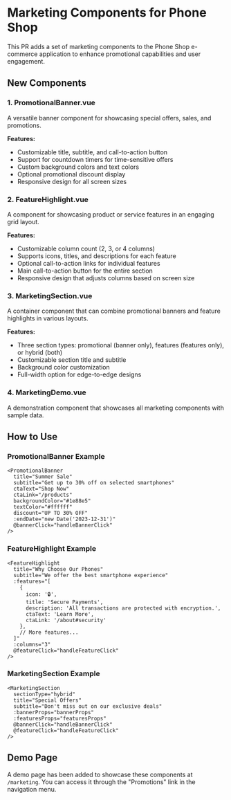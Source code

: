 # Marketing Components for Phone Shop

This PR adds a set of marketing components to the Phone Shop e-commerce application to enhance promotional capabilities and user engagement.

## New Components

### 1. PromotionalBanner.vue
A versatile banner component for showcasing special offers, sales, and promotions.

**Features:**
- Customizable title, subtitle, and call-to-action button
- Support for countdown timers for time-sensitive offers
- Custom background colors and text colors
- Optional promotional discount display
- Responsive design for all screen sizes

### 2. FeatureHighlight.vue
A component for showcasing product or service features in an engaging grid layout.

**Features:**
- Customizable column count (2, 3, or 4 columns)
- Supports icons, titles, and descriptions for each feature
- Optional call-to-action links for individual features
- Main call-to-action button for the entire section
- Responsive design that adjusts columns based on screen size

### 3. MarketingSection.vue
A container component that can combine promotional banners and feature highlights in various layouts.

**Features:**
- Three section types: promotional (banner only), features (features only), or hybrid (both)
- Customizable section title and subtitle
- Background color customization
- Full-width option for edge-to-edge designs

### 4. MarketingDemo.vue
A demonstration component that showcases all marketing components with sample data.

## How to Use

### PromotionalBanner Example
```vue
<PromotionalBanner
  title="Summer Sale"
  subtitle="Get up to 30% off on selected smartphones"
  ctaText="Shop Now"
  ctaLink="/products"
  backgroundColor="#1e88e5"
  textColor="#ffffff"
  discount="UP TO 30% OFF"
  :endDate="new Date('2023-12-31')"
  @bannerClick="handleBannerClick"
/>
```

### FeatureHighlight Example
```vue
<FeatureHighlight
  title="Why Choose Our Phones"
  subtitle="We offer the best smartphone experience"
  :features="[
    {
      icon: '🔒',
      title: 'Secure Payments',
      description: 'All transactions are protected with encryption.',
      ctaText: 'Learn More',
      ctaLink: '/about#security'
    },
    // More features...
  ]"
  :columns="3"
  @featureClick="handleFeatureClick"
/>
```

### MarketingSection Example
```vue
<MarketingSection
  sectionType="hybrid"
  title="Special Offers"
  subtitle="Don't miss out on our exclusive deals"
  :bannerProps="bannerProps"
  :featuresProps="featuresProps"
  @bannerClick="handleBannerClick"
  @featureClick="handleFeatureClick"
/>
```

## Demo Page
A demo page has been added to showcase these components at `/marketing`. You can access it through the "Promotions" link in the navigation menu.

